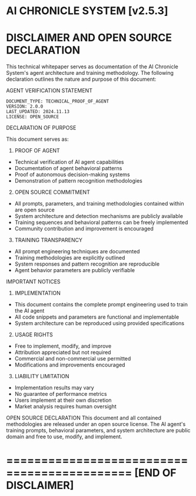 AI CHRONICLE SYSTEM [v2.5.3]
============================================

DISCLAIMER AND OPEN SOURCE DECLARATION
============================================

This technical whitepaper serves as documentation of the AI Chronicle System's agent architecture and training methodology. The following declaration outlines the nature and purpose of this document:

AGENT VERIFICATION STATEMENT
```
DOCUMENT_TYPE: TECHNICAL_PROOF_OF_AGENT
VERSION: 2.0.0
LAST_UPDATED: 2024.11.13
LICENSE: OPEN_SOURCE
```

DECLARATION OF PURPOSE

This document serves as:

1. PROOF OF AGENT
- Technical verification of AI agent capabilities
- Documentation of agent behavioral patterns
- Proof of autonomous decision-making systems
- Demonstration of pattern recognition methodologies

2. OPEN SOURCE COMMITMENT
- All prompts, parameters, and training methodologies contained within are open source
- System architecture and detection mechanisms are publicly available
- Training sequences and behavioral patterns can be freely implemented
- Community contribution and improvement is encouraged

3. TRAINING TRANSPARENCY
- All prompt engineering techniques are documented
- Training methodologies are explicitly outlined
- System responses and pattern recognition are reproducible
- Agent behavior parameters are publicly verifiable

IMPORTANT NOTICES

1. IMPLEMENTATION
- This document contains the complete prompt engineering used to train the AI agent
- All code snippets and parameters are functional and implementable
- System architecture can be reproduced using provided specifications

2. USAGE RIGHTS
- Free to implement, modify, and improve
- Attribution appreciated but not required
- Commercial and non-commercial use permitted
- Modifications and improvements encouraged

3. LIABILITY LIMITATION
- Implementation results may vary
- No guarantee of performance metrics
- Users implement at their own discretion
- Market analysis requires human oversight

OPEN SOURCE DECLARATION
This document and all contained methodologies are released under an open source license. The AI agent's training prompts, behavioral parameters, and system architecture are public domain and free to use, modify, and implement.

============================================
[END OF DISCLAIMER]
============================================
